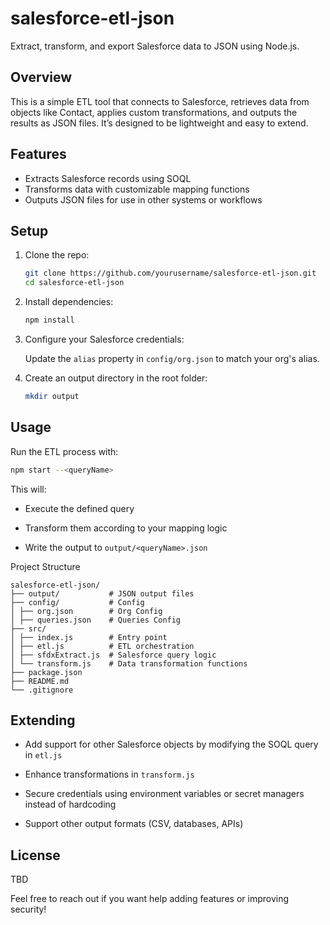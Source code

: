 # salesforce-etl-json

Extract, transform, and export Salesforce data to JSON using Node.js.

## Overview

This is a simple ETL tool that connects to Salesforce, retrieves data from objects like Contact, applies custom transformations, and outputs the results as JSON files. It’s designed to be lightweight and easy to extend.

## Features

- Extracts Salesforce records using SOQL
- Transforms data with customizable mapping functions
- Outputs JSON files for use in other systems or workflows

## Setup

1. Clone the repo:

   ```bash
   git clone https://github.com/yourusername/salesforce-etl-json.git
   cd salesforce-etl-json
   ```

2. Install dependencies:

   ```bash
   npm install
   ```

3. Configure your Salesforce credentials:

   Update the `alias` property in `config/org.json` to match your org's alias.

4. Create an output directory in the root folder:

   ```bash
   mkdir output
   ```

## Usage

Run the ETL process with:

```bash
npm start --<queryName>
```

This will:

- Execute the defined query

- Transform them according to your mapping logic

- Write the output to `output/<queryName>.json`

Project Structure

```
salesforce-etl-json/
├── output/           # JSON output files
├── config/           # Config
│ ├── org.json        # Org Config
│ ├── queries.json    # Queries Config
├── src/
│ ├── index.js        # Entry point
│ ├── etl.js          # ETL orchestration
│ ├── sfdxExtract.js  # Salesforce query logic
│ └── transform.js    # Data transformation functions
├── package.json
├── README.md
└── .gitignore
```

## Extending

- Add support for other Salesforce objects by modifying the SOQL query in `etl.js`

- Enhance transformations in `transform.js`

- Secure credentials using environment variables or secret managers instead of hardcoding

- Support other output formats (CSV, databases, APIs)

## License

TBD

Feel free to reach out if you want help adding features or improving security!
